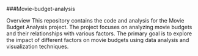  ###Movie-budget-analysis

Overview
This repository contains the code and analysis for the Movie Budget Analysis project. The project focuses on analyzing movie budgets and their relationships with various factors. 
The primary goal is to explore the impact of different factors on movie budgets using data analysis and visualization techniques.
